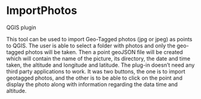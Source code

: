 # ImportPhotos

QGIS plugin

This tool can be used to import Geo-Tagged photos (jpg or jpeg) as points to QGIS. The user is able to select a folder with photos and only the geo-tagged photos will be taken. Then a point geoJSON file will be created which will contain the name of the picture, its directory, the date and time taken, the altitude and longitude and latitude. The plug-in doesn’t need any third party applications to work. It was two buttons, the one is to import geotagged photos, and the other is to be able to click on the point and display the photo along with information regarding the data time and altitude. 
